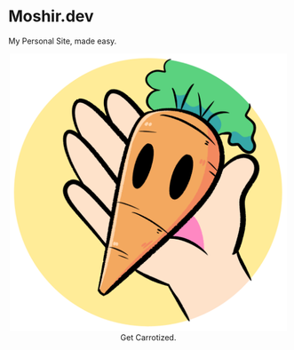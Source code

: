 # Moshir.dev
My Personal Site, made easy.
<p align="center">
  <img width="500" src="/images/Carrot.png">
Get Carrotized.
</p>
